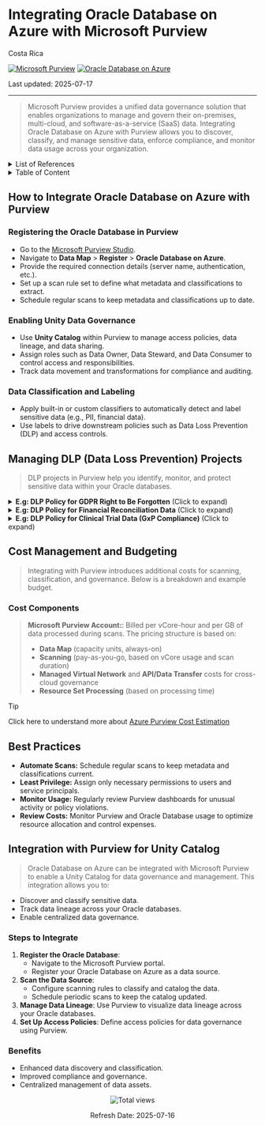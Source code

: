 # Integrating Oracle Database on Azure with Microsoft Purview

Costa Rica

[![Microsoft Purview](https://img.shields.io/badge/Microsoft-Purview-blue)](https://learn.microsoft.com/en-us/azure/purview/)
[![Oracle Database on Azure](https://img.shields.io/badge/Azure-Oracle-blue)](https://learn.microsoft.com/en-us/azure/oracle/)

Last updated: 2025-07-17

---

> Microsoft Purview provides a unified data governance solution that enables organizations to manage and govern their on-premises, multi-cloud, and software-as-a-service (SaaS) data. Integrating Oracle Database on Azure with Purview allows you to discover, classify, and manage sensitive data, enforce compliance, and monitor data usage across your organization.

<details>
<summary>List of References</summary>

- [Microsoft Purview Documentation](https://learn.microsoft.com/en-us/azure/purview/)
- [Oracle Database on Azure Documentation](https://learn.microsoft.com/en-us/azure/oracle/)
- [Purview Data Loss Prevention](https://learn.microsoft.com/en-us/azure/purview/concept-data-loss-prevention)
- [Azure Pricing Calculator](https://azure.microsoft.com/en-us/pricing/calculator/)

</details>

<details>
<summary>Table of Content</summary>

- [How to Integrate Oracle Database on Azure with Purview](#how-to-integrate-oracle-database-on-azure-with-purview)
  - [Registering the Oracle Database in Purview](#registering-the-oracle-database-in-purview)
  - [Enabling Unity Data Governance](#enabling-unity-data-governance)
  - [Data Classification and Labeling](#data-classification-and-labeling)
- [Managing DLP Data Loss Prevention Projects](#managing-dlp-data-loss-prevention-projects)
- [Cost Management and Budgeting](#cost-management-and-budgeting)
  - [Cost Components](#cost-components)
- [Best Practices](#best-practices)
- [Integration with Purview for Unity Catalog](#integration-with-purview-for-unity-catalog)
  - [Steps to Integrate](#steps-to-integrate)
  - [Benefits](#benefits)

</details>

## How to Integrate Oracle Database on Azure with Purview

### Registering the Oracle Database in Purview

- Go to the [Microsoft Purview Studio](https://web.purview.azure.com/).
- Navigate to **Data Map** > **Register** > **Oracle Database on Azure**.
- Provide the required connection details (server name, authentication, etc.).
- Set up a scan rule set to define what metadata and classifications to extract.
- Schedule regular scans to keep metadata and classifications up to date.

### Enabling Unity Data Governance

- Use **Unity Catalog** within Purview to manage access policies, data lineage, and data sharing.
- Assign roles such as Data Owner, Data Steward, and Data Consumer to control access and responsibilities.
- Track data movement and transformations for compliance and auditing.

### Data Classification and Labeling

- Apply built-in or custom classifiers to automatically detect and label sensitive data (e.g., PII, financial data).
- Use labels to drive downstream policies such as Data Loss Prevention (DLP) and access controls.

## Managing DLP (Data Loss Prevention) Projects

> DLP projects in Purview help you identify, monitor, and protect sensitive data within your Oracle databases.

<details>
<summary><b>E.g: DLP Policy for GDPR Right to Be Forgotten</b> (Click to expand)</summary>

> Enforce data erasure requests across customer-related tables in Oracle.

**Steps:**

1. **Create a DLP Policy:** Monitor and respond to deletion requests for tables like `CUSTOMERS`, `CONTACT_LOGS`, and `ACCOUNT_HISTORY`.
2. **Define Detection Rules:** Use Purview’s data subject tagging to flag all relevant personal data fields.
3. **Set Actions:**  
   - Notify data stewards when retention period expires or deletion is requested.  
   - Automatically flag noncompliant records.
4. **Monitor and Audit:** Prove compliance via retention logs and erasure workflows.

</details>

<details>
<summary><b>E.g: DLP Policy for Financial Reconciliation Data</b> (Click to expand)</summary>

> Protect sensitive reconciliation and journal entry data from internal leaks.

**Steps:**

1. **Create a DLP Policy:** Focus on Oracle ERP data, such as `GL_JOURNALS`, `RECON_TABLES`, or `LEDGER_ENTRIES`.
2. **Define Detection Rules:** Apply financial data classifiers or tag custom ERP schema elements.
3. **Set Actions:**  
   - Require managerial approval for exports over certain thresholds.  
   - Redact financial summaries for non-finance roles.
4. **Monitor and Audit:** Track peak financial period access and anomalous queries.

</details>

<details>
<summary><b>E.g: DLP Policy for Clinical Trial Data (GxP Compliance)</b> (Click to expand)</summary>

> Secure trial participant data, dosage logs, and test results hosted in Oracle schemas.

**Steps:**

1. **Create a DLP Policy:** Target schemas like `TRIAL_RESULTS`, `PATIENT_TRACKING`, or `MEDICATION_LOGS`.
2. **Define Detection Rules:** Detect patient IDs, consent forms, and controlled substance indicators.
3. **Set Actions:**  
   - Encrypt output from trials unless accessed by certified trial managers.  
   - Block trial data sharing outside approved vendors.
4. **Monitor and Audit:** Export access reports for regulatory inspections.

</details>

## Cost Management and Budgeting

> Integrating with Purview introduces additional costs for scanning, classification, and governance. Below is a breakdown and example budget.

### Cost Components

> **Microsoft Purview Account:**: Billed per vCore-hour and per GB of data processed during scans.
> The pricing structure is based on:
>
> - **Data Map** (capacity units, always-on)
> - **Scanning** (pay-as-you-go, based on vCore usage and scan duration)
> - **Managed Virtual Network** and **API/Data Transfer** costs for cross-cloud governance
> - **Resource Set Processing** (based on processing time)

> [!TIP]
> Click here to understand more about [Azure Purview Cost Estimation](../../Purview/Cost-Estimation.md)

## Best Practices

- **Automate Scans:** Schedule regular scans to keep metadata and classifications current.
- **Least Privilege:** Assign only necessary permissions to users and service principals.
- **Monitor Usage:** Regularly review Purview dashboards for unusual activity or policy violations.
- **Review Costs:** Monitor Purview and Oracle Database usage to optimize resource allocation and control expenses.

## Integration with Purview for Unity Catalog

> Oracle Database on Azure can be integrated with Microsoft Purview to enable a Unity Catalog for data governance and management. This integration allows you to:

- Discover and classify sensitive data.
- Track data lineage across your Oracle databases.
- Enable centralized data governance.

### Steps to Integrate

1. **Register the Oracle Database**:
   - Navigate to the Microsoft Purview portal.
   - Register your Oracle Database on Azure as a data source.
2. **Scan the Data Source**:
   - Configure scanning rules to classify and catalog the data.
   - Schedule periodic scans to keep the catalog updated.
3. **Manage Data Lineage**: Use Purview to visualize data lineage across your Oracle databases.
4. **Set Up Access Policies**: Define access policies for data governance using Purview.

### Benefits

- Enhanced data discovery and classification.
- Improved compliance and governance.
- Centralized management of data assets.

<!-- START BADGE -->
<div align="center">
  <img src="https://img.shields.io/badge/Total%20views-9-limegreen" alt="Total views">
  <p>Refresh Date: 2025-07-16</p>
</div>
<!-- END BADGE -->
